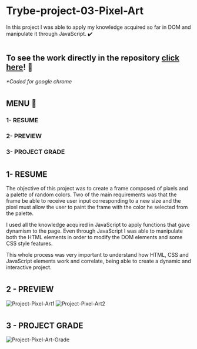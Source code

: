 # Trybe-project-03-Pixel-Art

In this project I was able to apply my knowledge acquired so far in DOM and manipulate it through JavaScript. :heavy_check_mark:
#

## To see the work directly in the repository [click here](https://jonnoliveira.github.io/pixel-art//)! :checkered_flag:
_*Coded for google chrome_
#

## MENU :green_heart:

### 1- RESUME
### 2- PREVIEW
### 3- PROJECT GRADE
#

## 1- RESUME

The objective of this project was to create a frame composed of pixels and a palette of random colors. Two of the main requirements was that the frame be able to receive user input corresponding to a new size and the pixel must allow the user to paint the frame with the color he selected from the palette.

I used all the knowledge acquired in JavaScript to apply functions that gave dynamism to the page. Even through JavaScript I was able to manipulate both the HTML elements in order to modify the DOM elements and some CSS style features.

This whole process was very important to understand how HTML, CSS and JavaScript elements work and correlate, being able to create a dynamic and interactive project.
#

## 2 - PREVIEW

![Project-Pixel-Art1](https://github.com/jonnoliveira/Trybe-project-03-pixel-art/blob/main/picture/pa1.png)
![Project-Pixel-Art2](https://github.com/jonnoliveira/Trybe-project-03-pixel-art/blob/main/picture/pa2.png)

#

## 3 - PROJECT GRADE
![Project-Pixel-Art-Grade](https://github.com/jonnoliveira/Trybe-project-03-pixel-art/blob/main/picture/pa-grade.png)



